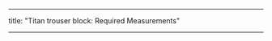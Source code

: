- - -
title: "Titan trouser block: Required Measurements"
- - -

<PatternMeasurements pattern='titan' />
